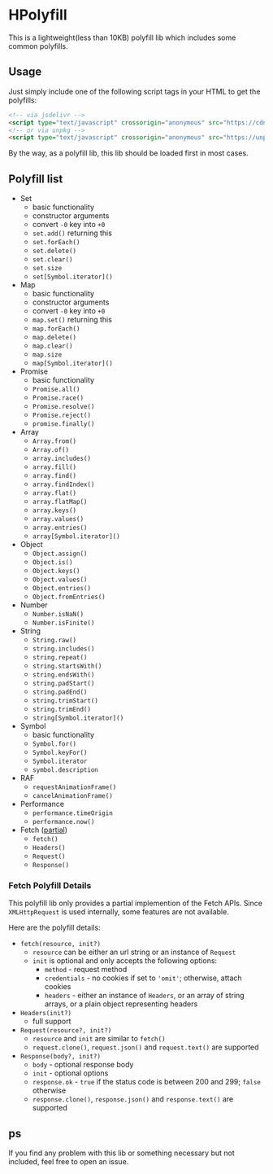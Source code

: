# HPolyfill

This is a lightweight(less than 10KB) polyfill lib which includes some common polyfills.

## Usage

Just simply include one of the following script tags in your HTML to get the polyfills:

```html
<!-- via jsdelivr -->
<script type="text/javascript" crossorigin="anonymous" src="https://cdn.jsdelivr.net/npm/hpolyfill@latest/dist/index.js"></script>
<!-- or via unpkg -->
<script type="text/javascript" crossorigin="anonymous" src="https://unpkg.com/hpolyfill@latest/dist/index.js"></script>
```

By the way, as a polyfill lib, this lib should be loaded first in most cases.

## Polyfill list

- Set
    - basic functionality
    - constructor arguments
    - convert `-0` key into `+0`
    - `set.add()` returning this
    - `set.forEach()`
    - `set.delete()`
    - `set.clear()`
    - `set.size`
    - `set[Symbol.iterator]()`
- Map
    - basic functionality
    - constructor arguments
    - convert `-0` key into `+0`
    - `map.set()` returning this
    - `map.forEach()`
    - `map.delete()`
    - `map.clear()`
    - `map.size`
    - `map[Symbol.iterator]()`
- Promise
    - basic functionality
    - `Promise.all()`
    - `Promise.race()`
    - `Promise.resolve()`
    - `Promise.reject()`
    - `promise.finally()`
- Array
    - `Array.from()`
    - `Array.of()`
    - `array.includes()`
    - `array.fill()`
    - `array.find()`
    - `array.findIndex()`
    - `array.flat()`
    - `array.flatMap()`
    - `array.keys()`
    - `array.values()`
    - `array.entries()`
    - `array[Symbol.iterator]()`
- Object
    - `Object.assign()`
    - `Object.is()`
    - `Object.keys()`
    - `Object.values()`
    - `Object.entries()`
    - `Object.fromEntries()`
- Number
    - `Number.isNaN()`
    - `Number.isFinite()`
- String
    - `String.raw()`
    - `string.includes()`
    - `string.repeat()`
    - `string.startsWith()`
    - `string.endsWith()`
    - `string.padStart()`
    - `string.padEnd()`
    - `string.trimStart()`
    - `string.trimEnd()`
    - `string[Symbol.iterator]()`
- Symbol
    - basic functionality
    - `Symbol.for()`
    - `Symbol.keyFor()`
    - `Symbol.iterator`
    - `symbol.description`
- RAF
    - `requestAnimationFrame()`
    - `cancelAnimationFrame()`
- Performance
    - `performance.timeOrigin`
    - `performance.now()`
- Fetch ([partial](#fetch-polyfill-details))
    - `fetch()`
    - `Headers()`
    - `Request()`
    - `Response()`

### Fetch Polyfill Details

This polyfill lib only provides a partial implemention of the Fetch APIs. Since `XMLHttpRequest` is used internally, some features are not available.

Here are the polyfill details:

- `fetch(resource, init?)`
    - `resource` can be either an url string or an instance of `Request`
    - `init` is optional and only accepts the following options:
        - `method` - request method
        - `credentials` - no cookies if set to `'omit'`; otherwise, attach cookies
        - `headers` - either an instance of `Headers`, or an array of string arrays, or a plain object representing headers
- `Headers(init?)`
    - full support
- `Request(resource?, init?)`
    - `resource` and `init` are similar to `fetch()`
    - `request.clone()`, `request.json()` and `request.text()` are supported
- `Response(body?, init?)`
    - `body` - optional response body
    - `init` - optional options
    - `response.ok` - `true` if the status code is between 200 and 299; `false` otherwise
    - `response.clone()`, `response.json()` and `response.text()` are supported

## ps

If you find any problem with this lib or something necessary but not included, feel free to open an issue.
